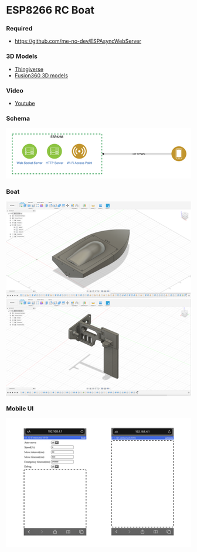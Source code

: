# ESP8266 RC Boat

### Required
* https://github.com/me-no-dev/ESPAsyncWebServer

### 3D Models
* [Thingiverse](https://www.thingiverse.com/thing:4786502)
* [Fusion360 3D models](./models)

### Video
* [Youtube](https://www.youtube.com/watch?v=2OwbVLAE5oU)

### Schema
![](./schema.png)

### Boat
![](./boat.png)
![](./rudder.png)

### Mobile UI
![](./ui.png)
